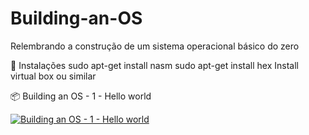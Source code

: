 # Building-an-OS

Relembrando a construção de um sistema operacional básico do zero

🚀 Instalações
    sudo apt-get install nasm
    sudo apt-get install hex
    Install virtual box ou similar

📦 Building an OS - 1 - Hello world
  
[![Building an OS - 1 - Hello world](http://img.youtube.com/vi/9t-SPC7Tczc/0.jpg)](https://www.youtube.com/watch?v=9t-SPC7Tczc&t=220s "Building an OS - 1 - Hello world")
